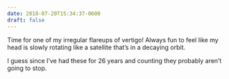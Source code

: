 ```yaml
---
date: 2018-07-20T15:34:37-0600
draft: false
---
```


Time for one of my irregular flareups of vertigo! Always fun to feel like my head is slowly rotating like a satellite that’s in a decaying orbit.

I guess since I’ve had these for 26 years and counting they probably aren’t going to stop.

